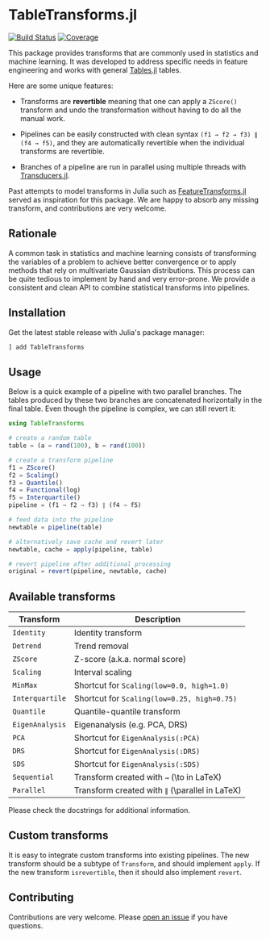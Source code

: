 # TableTransforms.jl

[![Build Status](https://github.com/juliohm/TableTransforms.jl/workflows/CI/badge.svg)](https://github.com/juliohm/TableTransforms.jl/actions)
[![Coverage](https://codecov.io/gh/juliohm/TableTransforms.jl/branch/master/graph/badge.svg)](https://codecov.io/gh/juliohm/TableTransforms.jl)

This package provides transforms that are commonly used
in statistics and machine learning. It was developed to
address specific needs in feature engineering and works
with general [Tables.jl](https://github.com/JuliaData/Tables.jl)
tables.

Here are some unique features:

- Transforms are **revertible** meaning that one can apply a `ZScore()`
  transform and undo the transformation without having to do all the
  manual work.

- Pipelines can be easily constructed with clean syntax
  `(f1 → f2 → f3) ∥ (f4 → f5)`, and they are automatically
  revertible when the individual transforms are revertible.

- Branches of a pipeline are run in parallel using multiple threads
  with [Transducers.jl](https://github.com/JuliaFolds/Transducers.jl).

Past attempts to model transforms in Julia such as
[FeatureTransforms.jl](https://github.com/invenia/FeatureTransforms.jl)
served as inspiration for this package. We are happy to absorb any
missing transform, and contributions are very welcome.

## Rationale

A common task in statistics and machine learning consists of transforming
the variables of a problem to achieve better convergence or to apply methods
that rely on multivariate Gaussian distributions. This process can be quite
tedious to implement by hand and very error-prone. We provide a consistent
and clean API to combine statistical transforms into pipelines.

## Installation

Get the latest stable release with Julia's package manager:

```julia
] add TableTransforms
```

## Usage

Below is a quick example of a pipeline with two parallel branches.
The tables produced by these two branches are concatenated horizontally
in the final table. Even though the pipeline is complex, we can still
revert it:

```julia
using TableTransforms

# create a random table
table = (a = rand(100), b = rand(100))

# create a transform pipeline
f1 = ZScore()
f2 = Scaling()
f3 = Quantile()
f4 = Functional(log)
f5 = Interquartile()
pipeline = (f1 → f2 → f3) ∥ (f4 → f5)

# feed data into the pipeline
newtable = pipeline(table)

# alternatively save cache and revert later
newtable, cache = apply(pipeline, table)

# revert pipeline after additional processing
original = revert(pipeline, newtable, cache)
```

## Available transforms

| Transform | Description |
|-----------|-------------|
| `Identity` | Identity transform |
| `Detrend` | Trend removal |
| `ZScore` | Z-score (a.k.a. normal score) |
| `Scaling` | Interval scaling |
| `MinMax` | Shortcut for `Scaling(low=0.0, high=1.0)` |
| `Interquartile` | Shortcut for `Scaling(low=0.25, high=0.75)` |
| `Quantile` | Quantile-quantile transform |
| `EigenAnalysis` | Eigenanalysis (e.g. PCA, DRS) |
| `PCA` | Shortcut for `EigenAnalysis(:PCA)` |
| `DRS` | Shortcut for `EigenAnalysis(:DRS)` |
| `SDS` | Shortcut for `EigenAnalysis(:SDS)` |
| `Sequential` | Transform created with `→` (\to in LaTeX) |
| `Parallel` | Transform created with `∥` (\parallel in LaTeX) |

Please check the docstrings for additional information.

## Custom transforms

It is easy to integrate custom transforms into existing
pipelines. The new transform should be a subtype of
`Transform`, and should implement `apply`. If the new
transform `isrevertible`, then it should also implement
`revert`.

## Contributing

Contributions are very welcome. Please [open an issue](https://github.com/JuliaML/TableTransforms.jl/issues) if you have questions.
